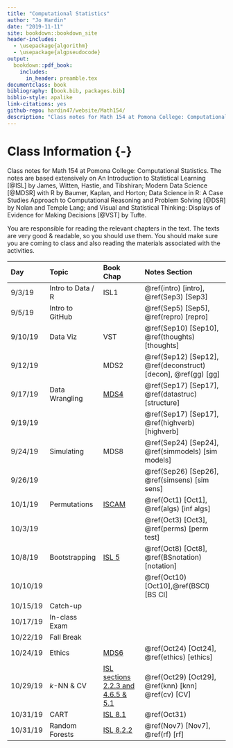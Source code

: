 ```yaml
--- 
title: "Computational Statistics"
author: "Jo Hardin"
date: "2019-11-11"
site: bookdown::bookdown_site
header-includes:
  - \usepackage{algorithm}
  - \usepackage{algpseudocode}
output:
  bookdown::pdf_book:
    includes:
      in_header: preamble.tex
documentclass: book
bibliography: [book.bib, packages.bib]
biblio-style: apalike
link-citations: yes
github-repo: hardin47/website/Math154/
description: "Class notes for Math 154 at Pomona College: Computational Statistics.  The notes are based extensively on An Introduction to Statistical Learning by James, Witten, Hastie, and Tibshirani as well as Modern Data Science with R by Baumer, Kaplan, and Horton."
---
```



# Class Information {-}

Class notes for Math 154 at Pomona College: Computational Statistics.  The notes are based extensively on An Introduction to Statistical Learning [@ISL] by James, Witten, Hastie, and Tibshiran;  Modern Data Science [@MDSR] with R by Baumer, Kaplan, and Horton; Data Science in R: A Case Studies Approach to Computational Reasoning and Problem Solving [@DSR] by Nolan and Temple Lang; and Visual and Statistical Thinking: Displays of Evidence for Making Decisions [@VST] by Tufte.


You are responsible for reading the relevant chapters in the text.  The texts are very good & readable, so you should use them.   You should make sure you are coming to class and also reading the materials associated with the activities. 













| Day    	| Topic     	|  Book Chap   	|   Notes Section |
|:-------	|:------------|:---------	|:--------------------	|
| 9/3/19 	| Intro to Data / R | ISL1 | \@ref(intro) [intro],  \@ref(Sep3) [Sep3]|
| 9/5/19	| Intro to GitHub |  |  \@ref(Sep5) [Sep5], \@ref(repro)  [repro] |
| 9/10/19	| Data Viz| VST | \@ref(Sep10) [Sep10], \@ref(thoughts) [thoughts]  |
| 9/12/19  	|  | MDS2 |  \@ref(Sep12)   [Sep12], \@ref(deconstruct) [decon], \@ref(gg) [gg]|
| 9/17/19	| Data Wrangling | [MDS4](http://mdsr-book.github.io/) | \@ref(Sep17) [Sep17], \@ref(datastruc) [structure] |
| 9/19/19  	|  |  | \@ref(Sep17) [Sep17], \@ref(highverb)   [highverb] |
| 9/24/19	| Simulating |  MDS8 | \@ref(Sep24) [Sep24], \@ref(simmodels) [sim models] |
| 9/26/19  	|  |  | \@ref(Sep26) [Sep26], \@ref(simsens)   [sim sens] |
| 10/1/19	| Permutations |  [ISCAM](http://www.rossmanchance.com/iscam3/files.html) | \@ref(Oct1) [Oct1], \@ref(algs) [inf algs] |
| 10/3/19  	|  |  | \@ref(Oct3) [Oct3], \@ref(perms)   [perm test] |
| 10/8/19	| Bootstrapping |  [ISL 5](http://faculty.marshall.usc.edu/gareth-james/ISL/) | \@ref(Oct8) [Oct8], \@ref(BSnotation) [notation] |
| 10/10/19  	|  |  | \@ref(Oct10) [Oct10],\@ref(BSCI) [BS CI] |
| 10/15/19	| Catch-up |   |  |
| 10/17/19	| In-class Exam |   |  |
| 10/22/19	| Fall Break |   |  |
| 10/24/19	| Ethics | [MDS6](http://mdsr-book.github.io/) | \@ref(Oct24) [Oct24], \@ref(ethics) [ethics] |
| 10/29/19	| $k$-NN & CV | [ISL sections 2.2.3 and 4.6.5 & 5.1](http://faculty.marshall.usc.edu/gareth-james/ISL/)   | \@ref(Oct29) [Oct29], \@ref(knn) [knn]  \@ref(cv) [CV]|
| 10/31/19	| CART | [ISL 8.1](http://faculty.marshall.usc.edu/gareth-james/ISL/)  | \@ref(Oct31) | 11/5/19	| bagging| [ISL section 8.2.1](http://faculty.marshall.usc.edu/gareth-james/ISL/)   | \@ref(Nov5) [Nov5], \@ref(bagging) [bagging] |
| 10/31/19	| Random Forests | [ISL 8.2.2](http://faculty.marshall.usc.edu/gareth-james/ISL/)  | \@ref(Nov7) [Nov7], \@ref(rf) [rf] |


